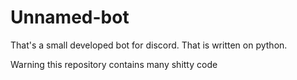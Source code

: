 # Unnamed-bot
That's a small developed bot for discord. That is written on python. 

Warning this repository contains many shitty code
